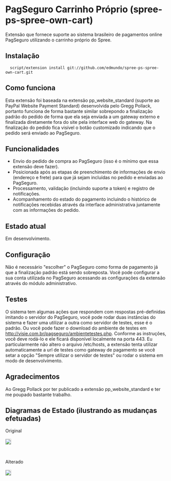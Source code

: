 # PagSeguro Carrinho Próprio (spree-ps-spree-own-cart)
Extensão que fornece suporte ao sistema brasileiro de pagamentos online PagSeguro utilizando o carrinho próprio do Spree.

## Instalação
      script/extension install git://github.com/edmundo/spree-ps-spree-own-cart.git

## Como funciona
Esta extensão foi baseada na extensão pp_website_standard (suporte ao PayPal Website Payment Standard) desenvolvida pelo Gregg Pollack, portanto funciona de forma bastante similar sobrepondo a finalização padrão do pedido de forma que ela seja enviada a um gateway externo e finalizada diretamente fora do site pela interface web do gateway. Na finalização do pedido fica visível o botão customizado indicando que o pedido será enviado ao PagSeguro.

## Funcionalidades
* Envio do pedido de compra ao PagSeguro (isso é o mínimo que essa extensão deve fazer).
* Posicionada após as etapas de preenchimento de informações de envio (endereço e frete) para que já sejam incluídas no pedido e enviadas ao PagSeguro.
* Processamento, validação (incluindo suporte a token) e registro de notificações.
* Acompanhamento do estado do pagamento incluindo o histórico de notificações recebidas através da interface administrativa juntamente com as informações do pedido.

## Estado atual
Em desenvolvimento.

## Configuração
Não é necessário "escolher" o PagSeguro como forma de pagamento já que a finalização padrão está sendo sobreposta. Você pode configurar a sua conta utilizada no PagSeguro acessando as configurações da extensão através do módulo administrativo.

## Testes
O sistema tem algumas ações que respondem com respostas pré-definidas imitando o servidor do PagSeguro, você pode rodar duas instâncias do sistema e fazer uma utilizar a outra como servidor de testes, esse é o padrão. Ou você pode fazer o download do ambiente de testes em http://visie.com.br/pagseguro/ambientetestes.php. Conforme as instruções, você deve rodá-lo e ele ficará disponível localmente na porta 443. Eu particularmente não altero o arquivo /etc/hosts, a extensão tenta utilizar automaticamente a url de testes como gateway de pagamento se você setar a opção "Sempre utilizar o servidor de testes" ou rodar o sistema em modo de desenvolvimento.

## Agradecimentos
Ao Gregg Pollack por ter publicado a extensão pp_website_standard e ter me poupado bastante trabalho.

## Diagramas de Estado (ilustrando as mudanças efetuadas)
Original
<br/><br/>
<a href="i498.photobucket.com/albums/rr350/edmundo_vn/original_states_100.png">
  <img src="http://i498.photobucket.com/albums/rr350/edmundo_vn/original_states_30.png" style="border: 1px solid #CCC;" />
</a>

<br/>

Alterado
<br/><br/>
<a href="i498.photobucket.com/albums/rr350/edmundo_vn/pagseguro_states_100.png">
  <img src="http://i498.photobucket.com/albums/rr350/edmundo_vn/pagseguro_states_30.png" style="border: 1px solid #CCC;" />
</a>

